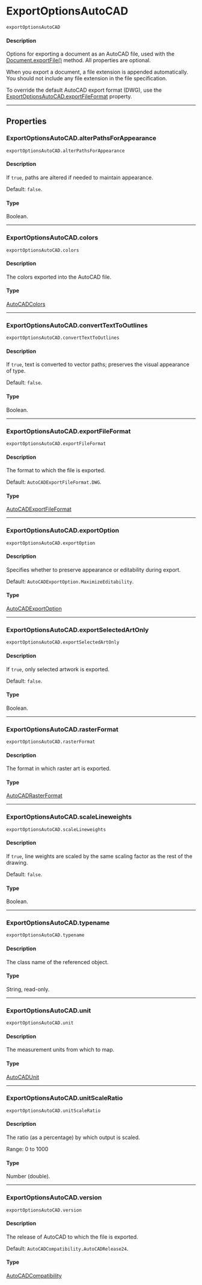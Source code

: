 # ExportOptionsAutoCAD

`exportOptionsAutoCAD`

#### Description

Options for exporting a document as an AutoCAD file, used with the [Document.exportFile()](Document.md#jsobjref-document-exportfile) method.
All properties are optional.

When you export a document, a file extension is appended automatically. You should not include any file extension in the file specification.

To override the default AutoCAD export format (DWG), use the [ExportOptionsAutoCAD.exportFileFormat](#jsobjref-exportoptionsautocad-exportfileformat) property.

---

## Properties

### ExportOptionsAutoCAD.alterPathsForAppearance

`exportOptionsAutoCAD.alterPathsForAppearance`

#### Description

If `true`, paths are altered if needed to maintain appearance.

Default: `false`.

#### Type

Boolean.

---

### ExportOptionsAutoCAD.colors

`exportOptionsAutoCAD.colors`

#### Description

The colors exported into the AutoCAD file.

#### Type

[AutoCADColors](scripting-constants.md#jsobjref-scripting-constants-autocadcolors)

---

### ExportOptionsAutoCAD.convertTextToOutlines

`exportOptionsAutoCAD.convertTextToOutlines`

#### Description

If `true`, text is converted to vector paths; preserves the visual appearance of type.

Default: `false`.

#### Type

Boolean.

---

### ExportOptionsAutoCAD.exportFileFormat

`exportOptionsAutoCAD.exportFileFormat`

#### Description

The format to which the file is exported.

Default: `AutoCADExportFileFormat.DWG`.

#### Type

[AutoCADExportFileFormat](scripting-constants.md#jsobjref-scripting-constants-autocadexportfileformat)

---

### ExportOptionsAutoCAD.exportOption

`exportOptionsAutoCAD.exportOption`

#### Description

Specifies whether to preserve appearance or editability during export.

Default: `AutoCADExportOption.MaximizeEditability`.

#### Type

[AutoCADExportOption](scripting-constants.md#jsobjref-scripting-constants-autocadexportoption)

---

### ExportOptionsAutoCAD.exportSelectedArtOnly

`exportOptionsAutoCAD.exportSelectedArtOnly`

#### Description

If `true`, only selected artwork is exported.

Default: `false`.

#### Type

Boolean.

---

### ExportOptionsAutoCAD.rasterFormat

`exportOptionsAutoCAD.rasterFormat`

#### Description

The format in which raster art is exported.

#### Type

[AutoCADRasterFormat](scripting-constants.md#jsobjref-scripting-constants-autocadrasterformat)

---

### ExportOptionsAutoCAD.scaleLineweights

`exportOptionsAutoCAD.scaleLineweights`

#### Description

If `true`, line weights are scaled by the same scaling factor as the rest of the drawing.

Default: `false`.

#### Type

Boolean.

---

### ExportOptionsAutoCAD.typename

`exportOptionsAutoCAD.typename`

#### Description

The class name of the referenced object.

#### Type

String, read-only.

---

### ExportOptionsAutoCAD.unit

`exportOptionsAutoCAD.unit`

#### Description

The measurement units from which to map.

#### Type

[AutoCADUnit](scripting-constants.md#jsobjref-scripting-constants-autocadunit)

---

### ExportOptionsAutoCAD.unitScaleRatio

`exportOptionsAutoCAD.unitScaleRatio`

#### Description

The ratio (as a percentage) by which output is scaled.

Range: 0 to 1000

#### Type

Number (double).

---

### ExportOptionsAutoCAD.version

`exportOptionsAutoCAD.version`

#### Description

The release of AutoCAD to which the file is exported.

Default: `AutoCADCompatibility.AutoCADRelease24`.

#### Type

[AutoCADCompatibility](scripting-constants.md#jsobjref-scripting-constants-autocadcompatibility)
